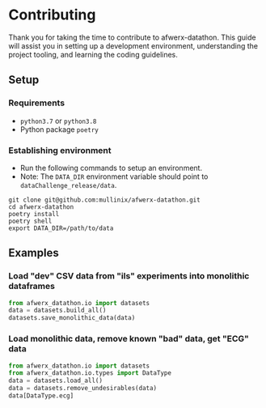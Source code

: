 # Contributing

Thank you for taking the time to contribute to afwerx-datathon. This guide will
assist you in setting up a development environment, understanding the project
tooling, and learning the coding guidelines.

## Setup

### Requirements

- `python3.7` or `python3.8`
- Python package `poetry`

### Establishing environment

- Run the following commands to setup an environment.
- Note: The `DATA_DIR` environment variable should point to
  `dataChallenge_release/data`.

```shell
git clone git@github.com:mullinix/afwerx-datathon.git
cd afwerx-datathon
poetry install
poetry shell
export DATA_DIR=/path/to/data
```

## Examples

### Load "dev" CSV data from "ils" experiments into monolithic dataframes

```python
from afwerx_datathon.io import datasets
data = datasets.build_all()
datasets.save_monolithic_data(data)
```

### Load monolithic data, remove known "bad" data, get "ECG" data

```python
from afwerx_datathon.io import datasets
from afwerx_datathon.io.types import DataType
data = datasets.load_all()
data = datasets.remove_undesirables(data)
data[DataType.ecg]
```

